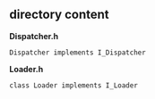 ## directory content

**Dispatcher.h**
```
Dispatcher implements I_Dispatcher
```

**Loader.h**
```
class Loader implements I_Loader
```
